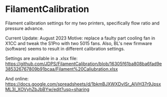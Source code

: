 # FilamentCalibration
Filament calibration settings for my two printers, specifically flow ratio and pressure advance.


Current Update: August 2023
Motive: replace a faulty part cooling fan in X1CC and tweak the S1Pro with two 5015 fans.
Also, BL's new firmware (software) seems to result in different calibration settings.

  Settings are available in a .xlsx file:
    https://github.com/JDPS/FilamentCalibration/blob/16305f61ba808ba6fad9e385326767809b91bcaa/Filament%20Caliubration.xlsx

  And online:
    https://docs.google.com/spreadsheets/d/1bkmBJXWXDvISr_AlVH37r9JpsxML3I_XOVyhZbJbBYw/edit?usp=sharing
